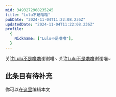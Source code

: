 ```yaml
---
mid: 3493272968235245
title: "Lulu不是噜噜"
pubDate: "2024-11-04T11:22:08.236Z"
updatedDate: "2024-11-04T11:22:08.236Z"
profile:
  {
    Nickname: ["Lulu不是噜噜"],
  }
---
```


关注[Lulu不是噜噜](https://space.bilibili.com/3493272968235245)谢谢喵~ 关注[Lulu不是噜噜](https://space.bilibili.com/3493272968235245)谢谢喵~

## 此条目有待补充
你可以在[这里](https://github.com/Yuhanawa/VTuber.ICU-Content/edit/master/v/Lulu不是噜噜/index.md)编辑本文

